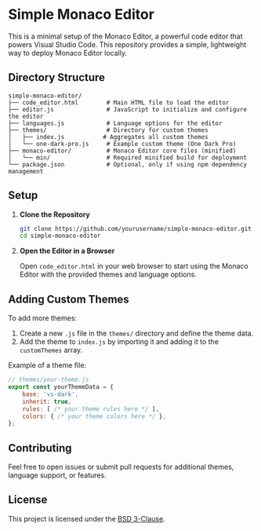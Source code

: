 # Simple Monaco Editor

This is a minimal setup of the Monaco Editor, a powerful code editor that powers Visual Studio Code. This repository provides a simple, lightweight way to deploy Monaco Editor locally.

## Directory Structure

```
simple-monaco-editor/
├── code_editor.html        # Main HTML file to load the editor
├── editor.js               # JavaScript to initialize and configure the editor
├── languages.js            # Language options for the editor
├── themes/                 # Directory for custom themes
│   ├── index.js           # Aggregates all custom themes
│   └── one-dark-pro.js     # Example custom theme (One Dark Pro)
├── monaco-editor/          # Monaco Editor core files (minified)
│   └── min/                # Required minified build for deployment
└── package.json            # Optional, only if using npm dependency management
```

## Setup

1. **Clone the Repository**
   ```bash
   git clone https://github.com/yourusername/simple-monaco-editor.git
   cd simple-monaco-editor
   ```

2. **Open the Editor in a Browser**

   Open `code_editor.html` in your web browser to start using the Monaco Editor with the provided themes and language options.

## Adding Custom Themes

To add more themes:
1. Create a new `.js` file in the `themes/` directory and define the theme data.
2. Add the theme to `index.js` by importing it and adding it to the `customThemes` array.

Example of a theme file:

```javascript
// themes/your-theme.js
export const yourThemeData = {
    base: 'vs-dark',
    inherit: true,
    rules: [ /* your theme rules here */ ],
    colors: { /* your theme colors here */ },
};
```

## Contributing

Feel free to open issues or submit pull requests for additional themes, language support, or features.

## License

This project is licensed under the [BSD 3-Clause](LICENSE).
